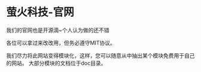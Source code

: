 # 萤火科技-官网
我们的官网也是开源滴~个人认为做的还不错

各位可以拿过来改改用，但务必遵守MIT协议。

我们尽力将此网站变得模块化，这样，您可以随意从中抽出某个模块免费用于自己的网站。
大部分模块的文档位于doc目录。